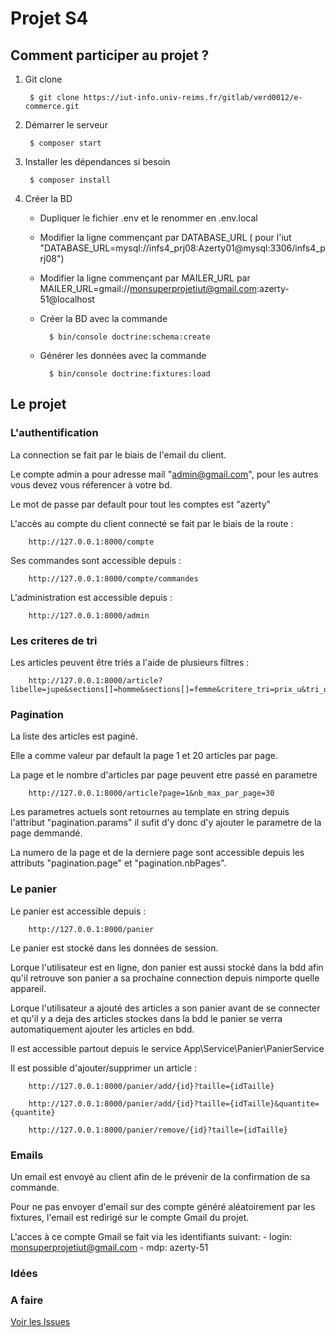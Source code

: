 # Projet S4

## Comment participer au projet ?

1. Git clone

        $ git clone https://iut-info.univ-reims.fr/gitlab/verd0012/e-commerce.git

2. Démarrer le serveur

        $ composer start

3. Installer les dépendances si besoin

        $ composer install

4. Créer la BD
    - Dupliquer le fichier .env et le renommer en .env.local
    - Modifier la ligne commençant par DATABASE_URL 
      ( pour l'iut "DATABASE_URL=mysql://infs4_prj08:Azerty01@mysql:3306/infs4_prj08")
    - Modifier la ligne commençant par MAILER_URL par MAILER_URL=gmail://monsuperprojetiut@gmail.com:azerty-51@localhost
    - Créer la BD avec la commande
        
            $ bin/console doctrine:schema:create
    
    - Générer les données avec la commande

            $ bin/console doctrine:fixtures:load

## Le projet

### L'authentification

La connection se fait par le biais de l'email du client.

Le compte admin a pour adresse mail "admin@gmail.com", pour les autres vous devez vous réferencer à votre bd.

Le mot de passe par default pour tout les comptes est "azerty"

L'accès au compte du client connecté se fait par le biais de la route :

        http://127.0.0.1:8000/compte

Ses commandes sont accessible depuis :

        http://127.0.0.1:8000/compte/commandes

L'administration est accessible depuis :

        http://127.0.0.1:8000/admin

### Les criteres de tri

Les articles peuvent être triés a l'aide de plusieurs filtres :

        http://127.0.0.1:8000/article?libelle=jupe&sections[]=homme&sections[]=femme&critere_tri=prix_u&tri_ordre=DESC&tailles[]=L&types[]=jupe&categories[]=vetement&categories[]=Accessoire&prix_entre=20_30&description=pull

### Pagination

La liste des articles est paginé.

Elle a comme valeur par default la page 1 et 20 articles par page.

La page et le nombre d'articles par page peuvent etre passé en parametre

        http://127.0.0.1:8000/article?page=1&nb_max_par_page=30

Les parametres actuels sont retournes au template en string depuis l'attribut "pagination.params" il sufit d'y donc d'y ajouter le parametre de la page demmandé.

La numero de la page et de la derniere page sont accessible depuis les attributs "pagination.page" et "pagination.nbPages".

### Le panier

Le panier est accessible depuis :

        http://127.0.0.1:8000/panier

Le panier est stocké dans les données de session.

Lorque l'utilisateur est en ligne, don panier est aussi stocké dans la bdd afin qu'il retrouve son panier a sa prochaine connection depuis nimporte quelle appareil.

Lorque l'utilisateur a ajouté des articles a son panier avant de se connecter et qu'il y a deja des articles stockes dans la bdd le panier se verra automatiquement ajouter les articles en bdd.

Il est accessible partout depuis le service App\Service\Panier\PanierService

Il est possible d'ajouter/supprimer un article :

        http://127.0.0.1:8000/panier/add/{id}?taille={idTaille}

        http://127.0.0.1:8000/panier/add/{id}?taille={idTaille}&quantite={quantite}

        http://127.0.0.1:8000/panier/remove/{id}?taille={idTaille}


### Emails

Un email est envoyé au client afin de le prévenir de la confirmation de sa commande.

Pour ne pas envoyer d'email sur des compte généré aléatoirement par les fixtures, l'email est redirigé sur le compte Gmail du projet.

L'acces à ce compte Gmail se fait via les identifiants suivant:
    - login: monsuperprojetiut@gmail.com
    - mdp: azerty-51

### Idées


### A faire

[Voir les Issues](https://iut-info.univ-reims.fr/gitlab/verd0012/e-commerce/issues)
